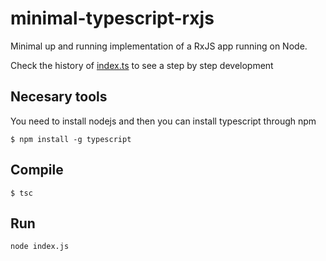 # minimal-typescript-rxjs

Minimal up and running implementation of a RxJS app running on Node.

Check the history of [index.ts](https://github.com/Gahen/minimal-typescript-rxjs/blob/master/index.ts) to see a step by step development

## Necesary tools

You need to install nodejs and then you can install typescript through npm

`$ npm install -g typescript`

## Compile

`$ tsc`

## Run

`node index.js`
